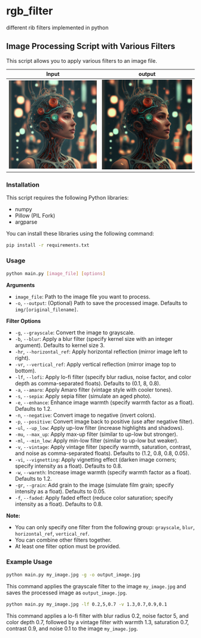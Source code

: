 # rgb_filter
different rib filters implemented in python 

## Image Processing Script with Various Filters

This script allows you to apply various filters to an image file. 


   Input       |   output    |
|--------------|-------------|
<img src="sample/1.jpg" width = "500"/>|<img src="sample/2.jpg" width = "500"/>|

###  Installation

This script requires the following Python libraries:

* numpy
* Pillow (PIL Fork)
* argparse

You can install these libraries using the following command:

```bash
pip install -r requirements.txt
```

### Usage

```bash
python main.py [image_file] [options]
```

**Arguments**

* `image_file`: Path to the image file you want to process.
* `-o`, `--output`: (Optional) Path to save the processed image. Defaults to `img/[original_filename]`.

**Filter Options**

* `-g`, `--grayscale`: Convert the image to grayscale.
* `-b`, `--blur`: Apply a blur filter (specify kernel size with an integer argument). Defaults to kernel size 3.
* `-hr`, `--horizontal_ref`: Apply horizontal reflection (mirror image left to right).
* `-vr`, `--vertical_ref`: Apply vertical reflection (mirror image top to bottom).
* `-lf`, `--lofi`: Apply lo-fi filter (specify blur radius, noise factor, and color depth as comma-separated floats). Defaults to (0.1, 8, 0.8).
* `-a`, `--amaro`: Apply Amaro filter (vintage style with cooler tones).
* `-s`, `--sepia`: Apply sepia filter (simulate an aged photo).
* `-e`, `--enhance`: Enhance image warmth (specify warmth factor as a float). Defaults to 1.2.
* `-n`, `--negative`: Convert image to negative (invert colors).
* `-p`, `--positive`: Convert image back to positive (use after negative filter).
* `-ul`, `--up_low`: Apply up-low filter (increase highlights and shadows).
* `-mu`, `--max_up`: Apply max-up filter (similar to up-low but stronger).
* `-ml`, `--min_low`: Apply min-low filter (similar to up-low but weaker).
* `-v`, `--vintage`: Apply vintage filter (specify warmth, saturation, contrast, and noise as comma-separated floats). Defaults to (1.2, 0.8, 0.8, 0.05).
* `-vi`, `--vignetting`: Apply vignetting effect (darken image corners; specify intensity as a float). Defaults to 0.8.
* `-w`, `--warmth`: Increase image warmth (specify warmth factor as a float). Defaults to 1.2.
* `-gr`, `--grain`: Add grain to the image (simulate film grain; specify intensity as a float). Defaults to 0.05.
* `-f`, `--faded`: Apply faded effect (reduce color saturation; specify intensity as a float). Defaults to 0.8.

**Note:**

* You can only specify one filter from the following group: `grayscale`, `blur`, `horizontal_ref`, `vertical_ref`.
* You can combine other filters together.
* At least one filter option must be provided.

### Example Usage

```bash
python main.py my_image.jpg -g -o output_image.jpg
```

This command applies the grayscale filter to the image `my_image.jpg` and saves the processed image as `output_image.jpg`.

```bash
python main.py my_image.jpg -lf 0.2,5,0.7 -v 1.3,0.7,0.9,0.1
```

This command applies a lo-fi filter with blur radius 0.2, noise factor 5, and color depth 0.7, followed by a vintage filter with warmth 1.3, saturation 0.7, contrast 0.9, and noise 0.1 to the image `my_image.jpg`.
